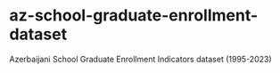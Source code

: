 # az-school-graduate-enrollment-dataset
Azerbaijani School Graduate Enrollment Indicators dataset (1995-2023)
